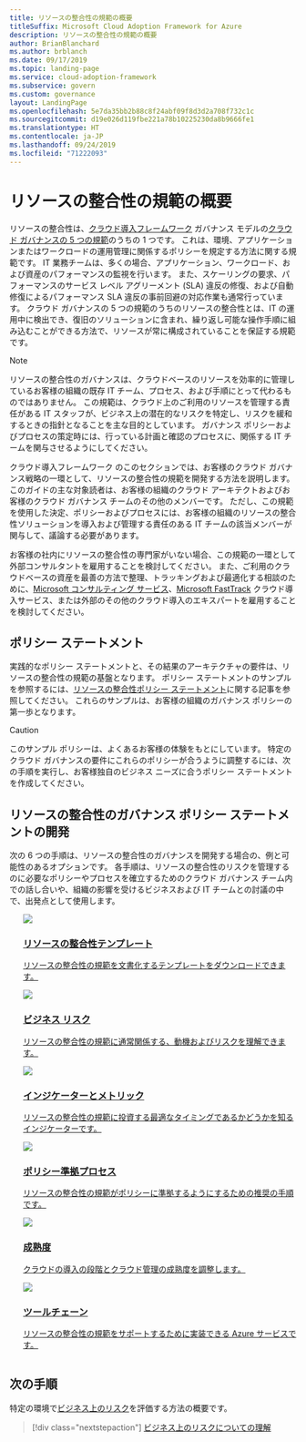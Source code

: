 ```yaml
---
title: リソースの整合性の規範の概要
titleSuffix: Microsoft Cloud Adoption Framework for Azure
description: リソースの整合性の規範の概要
author: BrianBlanchard
ms.author: brblanch
ms.date: 09/17/2019
ms.topic: landing-page
ms.service: cloud-adoption-framework
ms.subservice: govern
ms.custom: governance
layout: LandingPage
ms.openlocfilehash: 5e7da35bb2b88c8f24abf09f8d3d2a708f732c1c
ms.sourcegitcommit: d19e026d119fbe221a78b10225230da8b9666fe1
ms.translationtype: HT
ms.contentlocale: ja-JP
ms.lasthandoff: 09/24/2019
ms.locfileid: "71222093"
---
```

# <a name="resource-consistency-discipline-overview"></a>リソースの整合性の規範の概要

リソースの整合性は、[クラウド導入フレームワーク](../index.md) ガバナンス モデルの[クラウド ガバナンスの 5 つの規範](../governance-disciplines.md)のうちの 1 つです。 これは、環境、アプリケーションまたはワークロードの運用管理に関係するポリシーを規定する方法に関する規範です。 IT 業務チームは、多くの場合、アプリケーション、ワークロード、および資産のパフォーマンスの監視を行います。 また、スケーリングの要求、パフォーマンスのサービス レベル アグリーメント (SLA) 違反の修復、および自動修復によるパフォーマンス SLA 違反の事前回避の対応作業も通常行っています。 クラウド ガバナンスの 5 つの規範のうちのリソースの整合性とは、IT の運用中に検出でき、復旧のソリューションに含まれ、繰り返し可能な操作手順に組み込むことができる方法で、リソースが常に構成されていることを保証する規範です。

> [!NOTE]
> リソースの整合性のガバナンスは、クラウドベースのリソースを効率的に管理しているお客様の組織の既存 IT チーム、プロセス、および手順にとって代わるものではありません。 この規範は、クラウド上のご利用のリソースを管理する責任がある IT スタッフが、ビジネス上の潜在的なリスクを特定し、リスクを緩和するときの指針となることを主な目的としています。 ガバナンス ポリシーおよびプロセスの策定時には、行っている計画と確認のプロセスに、関係する IT チームを関与させるようにしてください。

クラウド導入フレームワーク のこのセクションでは、お客様のクラウド ガバナンス戦略の一環として、リソースの整合性の規範を開発する方法を説明します。 このガイドの主な対象読者は、お客様の組織のクラウド アーキテクトおよびお客様のクラウド ガバナンス チームのその他のメンバーです。 ただし、この規範を使用した決定、ポリシーおよびプロセスには、お客様の組織のリソースの整合性ソリューションを導入および管理する責任のある IT チームの該当メンバーが関与して、議論する必要があります。

お客様の社内にリソースの整合性の専門家がいない場合、この規範の一環として外部コンサルタントを雇用することを検討してください。 また、ご利用のクラウドベースの資産を最善の方法で整理、トラッキングおよび最適化する相談のために、[Microsoft コンサルティング サービス](https://www.microsoft.com/enterprise/services)、[Microsoft FastTrack](https://azure.microsoft.com/programs/azure-fasttrack) クラウド導入サービス、または外部のその他のクラウド導入のエキスパートを雇用することを検討してください。

## <a name="policy-statements"></a>ポリシー ステートメント

実践的なポリシー ステートメントと、その結果のアーキテクチャの要件は、リソースの整合性の規範の基盤となります。 ポリシー ステートメントのサンプルを参照するには、[リソースの整合性ポリシー ステートメント](./policy-statements.md)に関する記事を参照してください。 これらのサンプルは、お客様の組織のガバナンス ポリシーの第一歩となります。

> [!CAUTION]
> このサンプル ポリシーは、よくあるお客様の体験をもとにしています。 特定のクラウド ガバナンスの要件にこれらのポリシーが合うように調整するには、次の手順を実行し、お客様独自のビジネス ニーズに合うポリシー ステートメントを作成してください。

## <a name="developing-resource-consistency-governance-policy-statements"></a>リソースの整合性のガバナンス ポリシー ステートメントの開発

次の 6 つの手順は、リソースの整合性のガバナンスを開発する場合の、例と可能性のあるオプションです。 各手順は、リソースの整合性のリスクを管理するのに必要なポリシーやプロセスを確立するためのクラウド ガバナンス チーム内での話し合いや、組織の影響を受けるビジネスおよび IT チームとの討議の中で、出発点として使用します。

<!-- markdownlint-disable MD033 -->

<ul class="panelContent cardsE">
<li style="display: flex; flex-direction: column;">
    <a href="./template.md">
        <div class="cardSize">
            <div class="cardPadding" >
                <div class="card" >
                    <div class="cardImageOuter">
                        <div class="cardImage">
                            <img src="../../_images/govern/process-template.png" class="x-hidden-focus"/>
                        </div>
                    </div>
                    <div class="cardText" style="padding-left:0px;">
                        <h3>リソースの整合性テンプレート</h3>
                        <p class="x-hidden-focus">リソースの整合性の規範を文書化するテンプレートをダウンロードできます。</p>
                    </div>
                </div>
            </div>
        </div>
    </a>
</li><li style="display: flex; flex-direction: column;">
    <a href="./business-risks.md">
        <div class="cardSize">
            <div class="cardPadding" >
                <div class="card" >
                    <div class="cardImageOuter">
                        <div class="cardImage">
                            <img src="../../_images/govern/process-risks.png" class="x-hidden-focus"/>
                        </div>
                    </div>
                    <div class="cardText" style="padding-left:0px;">
                        <h3>ビジネス リスク</h3>
                        <p class="x-hidden-focus">リソースの整合性の規範に通常関係する、動機およびリスクを理解できます。</p>
                    </div>
                </div>
            </div>
        </div>
    </a>
</li>
<li style="display: flex; flex-direction: column;">
    <a href="./metrics-tolerance.md">
        <div class="cardSize">
            <div class="cardPadding" >
                <div class="card" >
                    <div class="cardImageOuter">
                        <div class="cardImage">
                            <img src="../../_images/govern/process-metrics.png" class="x-hidden-focus"/>
                        </div>
                    </div>
                    <div class="cardText" style="padding-left:0px;">
                        <h3>インジケーターとメトリック</h3>
                        <p class="x-hidden-focus">リソースの整合性の規範に投資する最適なタイミングであるかどうかを知るインジケーターです。</p>
                    </div>
                </div>
            </div>
        </div>
    </a>
</li>
<li style="display: flex; flex-direction: column;">
    <a href="./compliance-processes.md">
        <div class="cardSize">
            <div class="cardPadding" >
                <div class="card" >
                    <div class="cardImageOuter">
                        <div class="cardImage">
                            <img src="../../_images/govern/process-enforce.png" class="x-hidden-focus"/>
                        </div>
                    </div>
                    <div class="cardText" style="padding-left:0px;">
                        <h3>ポリシー準拠プロセス</h3>
                        <p class="x-hidden-focus">リソースの整合性の規範がポリシーに準拠するようにするための推奨の手順です。</p>
                    </div>
                </div>
            </div>
        </div>
    </a>
</li>
<li style="display: flex; flex-direction: column;">
    <a href="./discipline-improvement.md">
        <div class="cardSize">
            <div class="cardPadding" >
                <div class="card" >
                    <div class="cardImageOuter">
                        <div class="cardImage">
                            <img src="../../_images/govern/process-maturity.png" class="x-hidden-focus"/>
                        </div>
                    </div>
                    <div class="cardText" style="padding-left:0px;">
                        <h3>成熟度</h3>
                        <p class="x-hidden-focus">クラウドの導入の段階とクラウド管理の成熟度を調整します。</p>
                    </div>
                </div>
            </div>
        </div>
    </a>
</li>
<li style="display: flex; flex-direction: column;">
    <a href="./toolchain.md">
        <div class="cardSize">
            <div class="cardPadding" >
                <div class="card" >
                    <div class="cardImageOuter">
                        <div class="cardImage">
                            <img src="../../_images/govern/process-toolchain.png" class="x-hidden-focus"/>
                        </div>
                    </div>
                    <div class="cardText" style="padding-left:0px;">
                        <h3>ツールチェーン</h3>
                        <p class="x-hidden-focus">リソースの整合性の規範をサポートするために実装できる Azure サービスです。</p>
                    </div>
                </div>
            </div>
        </div>
    </a>
</li>
</ul>

## <a name="next-steps"></a>次の手順

特定の環境で[ビジネス上のリスク](./business-risks.md)を評価する方法の概要です。

> [!div class="nextstepaction"]
> [ビジネス上のリスクについての理解](./business-risks.md)
